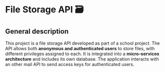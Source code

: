 # File Storage API 🗃️

## General description

This project is a file storage API developed as part of a school project. 
The API allows both **anonymous and authenticated users** to store files, with different privileges assigned to each. 
It is integrated into a **micro-services architecture** and includes its own database.
The application interacts with an other mail API to send access keys for authenticated users.

